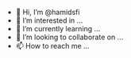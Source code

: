 - 👋 Hi, I’m @hamidsfi
- 👀 I’m interested in ...
- 🌱 I’m currently learning ...
- 💞️ I’m looking to collaborate on ...
- 📫 How to reach me ...

<!---
hamidsfi/hamidsfi is a ✨ special ✨ repository because its `README.md` (this file) appears on your GitHub profile.
You can click the Preview link to take a look at your changes.
--->
